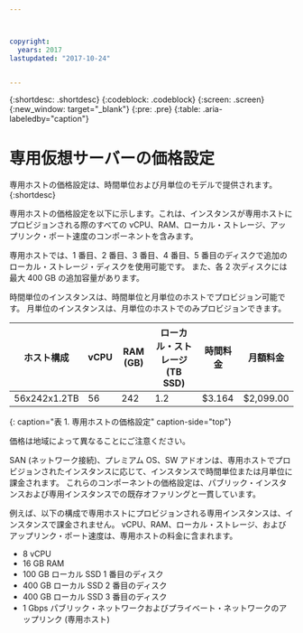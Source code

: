 ```yaml
---



copyright:
  years: 2017
lastupdated: "2017-10-24"


---
```


{:shortdesc: .shortdesc}
{:codeblock: .codeblock}
{:screen: .screen}
{:new_window: target="_blank"}
{:pre: .pre}
{:table: .aria-labeledby="caption"}

# 専用仮想サーバーの価格設定
専用ホストの価格設定は、時間単位および月単位のモデルで提供されます。
{:shortdesc}

専用ホストの価格設定を以下に示します。これは、インスタンスが専用ホストにプロビジョンされる際のすべての vCPU、RAM、ローカル・ストレージ、アップリンク・ポート速度のコンポーネントを含みます。 

専用ホストでは、1 番目、2 番目、3 番目、4 番目、5 番目のディスクで追加のローカル・ストレージ・ディスクを使用可能です。 また、各 2 次ディスクには最大 400 GB の追加容量があります。

時間単位のインスタンスは、時間単位と月単位のホストでプロビジョン可能です。 月単位のインスタンスは、月単位のホストでのみプロビジョンできます。

| ホスト構成 | vCPU	| RAM (GB) | ローカル・ストレージ (TB SSD) |	時間料金 | 月額料金 | 
| ------------------ | ---- | -------- | ---------------------- | ------------ | ------------- |
| 56x242x1.2TB	     |  56 	|   242    |        	1.2	          |     $3.164   | 	$2,099.00    |
{: caption="表 1. 専用ホストの価格設定" caption-side="top"}

価格は地域によって異なることにご注意ください。

SAN (ネットワーク接続)、プレミアム OS、SW アドオンは、専用ホストでプロビジョンされたインスタンスに応じて、インスタンスで時間単位または月単位に課金されます。 これらのコンポーネントの価格設定は、パブリック・インスタンスおよび専用インスタンスでの既存オファリングと一貫しています。 

例えば、以下の構成で専用ホストにプロビジョンされる専用インスタンスは、インスタンスで課金されません。 vCPU、RAM、ローカル・ストレージ、およびアップリンク・ポート速度は、専用ホストの料金に含まれます。 

* 8 vCPU
* 16 GB RAM
* 100 GB ローカル SSD 1 番目のディスク
* 400 GB ローカル SSD 2 番目のディスク
* 400 GB ローカル SSD 3 番目のディスク
* 1 Gbps パブリック・ネットワークおよびプライベート・ネットワークのアップリンク (専用ホスト) 


